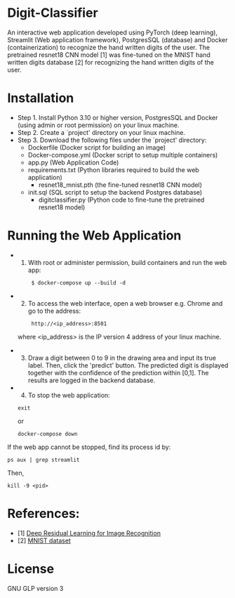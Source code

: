 # Digit-Classifier

An interactive web application developed using PyTorch (deep learning), Streamlit (Web application framework), PostgresSQL (database) and Docker (containerization) to recognize the hand written digits of the user. The pretrained resnet18 CNN model [1] was fine-tuned on the MNIST hand written digits database [2] for recognizing the hand written digits of the user.

# Installation

- Step 1. Install Python 3.10 or higher version, PostgresSQL and Docker (using admin or root permission) on your linux machine.
- Step 2. Create a `project' directory on your linux machine.
- Step 3. Download the following files under the `project' directory:
	 - Dockerfile (Docker script for building an image)
	 - Docker-compose.yml (Docker script to setup multiple containers) 
	 - app.py (Web Application Code)
   - requirements.txt (Python libraries required to build the web application)  
	 - resnet18_mnist.pth (the fine-tuned resnet18 CNN model)
   - init.sql (SQL script to setup the backend Postgres database)
	 - digitclassifier.py (Python code to fine-tune the pretrained resnet18 model)

# Running the Web Application

- 1. With root or administer permission, build containers and run the web app:
      ```
       $ docker-compose up --build -d
      ```
- 2. To access the web interface, open a web browser e.g. Chrome and go to the address: 
      ```
       http://<ip_address>:8501
      ```
    where <ip_address> is the IP version 4 address of your linux machine. 

- 3. Draw a digit between 0 to 9 in the drawing area and input its true label. Then, click the 'predict' button. The predicted digit is displayed together with the confidence of the prediction within [0,1]. The results are logged in the backend database.
  
- 4. To stop the web application:
  ```
  exit         
  ```
  or 
  ```
  docker-compose down        
  ```

If the web app cannot be stopped, find its process id by: 
```
ps aux | grep streamlit 
```
Then, 
```
kill -9 <pid>
```
# References:
- [1] [Deep Residual Learning for Image Recognition](https://arxiv.org/abs/1512.03385)
- [2] [MNIST dataset](https://www.kaggle.com/datasets/hojjatk/mnist-dataset) 

# License

GNU GLP version 3

